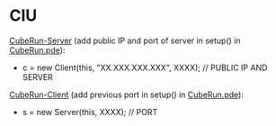 # CIU

[CubeRun-Server](https://github.com/Prashant-JT/Cube-Run/tree/master/CubeRun-Server/CubeRun) (add public IP and port of server in setup() in [CubeRun.pde](https://github.com/Prashant-JT/Cube-Run/blob/master/CubeRun-Server/CubeRun/CubeRun.pde)):
- c = new Client(this, "XX.XXX.XXX.XXX", XXXX); // PUBLIC IP AND SERVER

[CubeRun-Client](https://github.com/Prashant-JT/Cube-Run/tree/master/CubeRun-Client/CubeRun) (add previous port in setup() in [CubeRun.pde](https://github.com/Prashant-JT/Cube-Run/blob/master/CubeRun-Client/CubeRun/CubeRun.pde)):
- s = new Server(this, XXXX);  // PORT 
